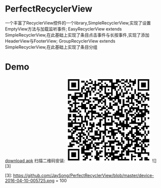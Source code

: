 # PerfectRecyclerView
一个丰富了RecyclerView控件的一个library,SimpleRecyclerView,实现了设置EmptyView方法与加载监听事件;
EasyRecyclerView extends SimpleRecyclerView,在此基础上实现了条目点击事件与长按事件,实现了添加HeaderView与FooterView;
GroupRecyclerView extends SimpleRecyclerView,在此基础上实现了条目分组

# Demo
[download apk][1]
  扫描二维码安装:
  ![扫描二维码安装][2]
  ![][3]


  [1]: https://github.com/JaySong/PerfectRecyclerView/blob/master/simple-debug.apk
  [2]: https://github.com/JaySong/PerfectRecyclerView/blob/master/qr.png
  [3]: https://github.com/JaySong/PerfectRecyclerView/blob/master/device-2016-04-10-005725.png = 100


